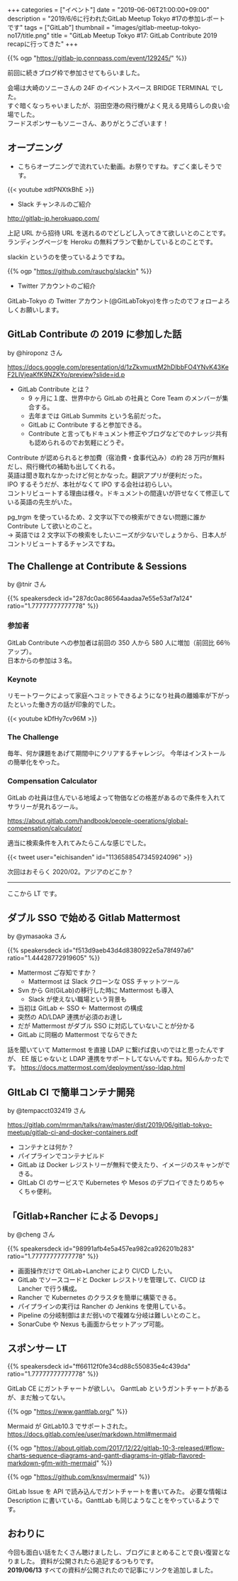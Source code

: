 +++
categories = ["イベント"]
date = "2019-06-06T21:00:00+09:00"
description = "2019/6/6に行われたGitLab Meetup Tokyo #17の参加レポートです"
tags = ["GitLab"]
thumbnail = "images/gitlab-meetup-tokyo-no17/title.png"
title = "GitLab Meetup Tokyo #17: GitLab Contribute 2019 recapに行ってきた"
+++

{{% ogp "https://gitlab-jp.connpass.com/event/129245/" %}}

前回に続きブログ枠で参加させてもらいました。

会場は大崎のソニーさんの 24F のイベントスペース BRIDGE TERMINAL でした。  
すぐ暗くなっちゃいましたが、羽田空港の飛行機がよく見える見晴らしの良い会場でした。  
フードスポンサーもソニーさん、ありがとうございます！

## オープニング

- こちらオープニングで流れていた動画。お祭りですね。すごく楽しそうです。

{{< youtube xdtPNXtkBhE >}}

- Slack チャンネルのご紹介

http://gitlab-jp.herokuapp.com/

上記 URL から招待 URL を送れるのでどしどし入ってきて欲しいとのことです。  
ランディングページを Heroku の無料プランで動かしているとのことです。

slackin というのを使っているようですね。

{{% ogp "https://github.com/rauchg/slackin" %}}

- Twitter アカウントのご紹介

GitLab-Tokyo の Twitter アカウント(@GitLabTokyo)を作ったのでフォローよろしくお願いします。

## GitLab Contribute の 2019 に参加した話

by @hiroponz さん

https://docs.google.com/presentation/d/1zZkvmuxtM2hDlbbFO4YNvK43KeF2LIVjeaKfK9NZKYo/preview?slide=id.p

- GitLab Contribute とは？
  - 9 ヶ月に１度、世界中から GitLab の社員と Core Team のメンバーが集合する。
  - 去年までは GitLab Summits という名前だった。
  - GitLab に Contribute すると参加できる。
  - Contribute と言ってもドキュメント修正やブログなどでのナレッジ共有も認められるのでお気軽にどうぞ。

Contribute が認められると参加費（宿泊費・食事代込み）の約 28 万円が無料だし、飛行機代の補助も出してくれる。  
英語は聞き取れなかったけど何とかなった。翻訳アプリが便利だった。  
IPO するそうだが、本社がなくて IPO する会社は初らしい。  
コントリビュートする理由は様々。ドキュメントの間違いが許せなくて修正している英語の先生がいた。

pg_trgm を使っているため、2 文字以下での検索ができない問題に誰か Contribute して欲いとのこと。  
→ 英語では 2 文字以下の検索をしたいニーズが少ないでしょうから、日本人がコントリビュートするチャンスですね。

## The Challenge at Contribute & Sessions

by @tnir さん

{{% speakersdeck id="287dc0ac86564aadaa7e55e53af7a124" ratio="1.77777777777778" %}}

### 参加者

GitLab Contribute への参加者は前回の 350 人から 580 人に増加（前回比 66％アップ）。  
日本からの参加は３名。

### Keynote

リモートワークによって家庭へコミットできるようになり社員の離婚率が下がったといった働き方の話が印象的でした。

{{< youtube kDfHy7cv96M >}}

### The Challenge

毎年、何か課題をあげて期間中にクリアするチャレンジ。
今年はインストールの簡単化をやった。

### Compensation Calculator

GitLab の社員は住んでいる地域よって物価などの格差があるので条件を入れてサラリーが見れるツール。

https://about.gitlab.com/handbook/people-operations/global-compensation/calculator/

適当に検索条件を入れてみたらこんな感じでした。

{{< tweet user="eichisanden" id="1136588547345924096" >}}

次回はおそらく 2020/02。アジアのどこか？

---

ここから LT です。

## ダブル SSO で始める Gitlab Mattermost

by @ymasaoka さん

{{% speakersdeck id="f513d9aeb43d4d8380922e5a78f497a6" ratio="1.44428772919605" %}}

- Mattermost ご存知ですか？
  - Mattermost は Slack クローンな OSS チャットツール
- Svn から Git(GiLab)の移行した時に Mattermost も導入
  - Slack が使えない職場という背景も
- 当初は GitLab <- SSO <- Mattermost の構成
- 突然の AD/LDAP 連携が必須のお達し
- だが Mattermost がダブル SSO に対応していないことが分かる
- GitLab に同梱の Mattermost でならできた

話を聞いていて Mattermost を直接 LDAP に繋げば良いのではと思ったんですが、
EE 版じゃないと LDAP 連携をサポートしてないんですね。知らんかったです。
https://docs.mattermost.com/deployment/sso-ldap.html

## GItLab CI で簡単コンテナ開発

by @tempacct032419 さん

https://gitlab.com/mrman/talks/raw/master/dist/2019/06/gitlab-tokyo-meetup/gitlab-ci-and-docker-containers.pdf

- コンテナとは何か？
- パイプラインでコンテナビルド
- GitLab は Docker レジストリーが無料で使えたり、イメージのスキャンができる。
- GItLab CI のサービスで Kubernetes や Mesos のデプロイできたりめちゃくちゃ便利。

## 「Gitlab+Rancher による Devops」

by @cheng さん

{{% speakersdeck id="98991afb4e5a457ea982ca926201b283" ratio="1.77777777777778" %}}

- 画面操作だけで GitLab+Lancher により CI/CD したい。
- GitLab でソースコードと Docker レジストリを管理して、CI/CD は Lancher で行う構成。
- Rancher で Kubernetes のクラスタを簡単に構築できる。
- パイプラインの実行は Rancher の Jenkins を使用している。
- Pipeline の分岐制御はまだ弱いので複雑な分岐は難しいとのこと。
- SonarCube や Nexus も画面からセットアップ可能。

## スポンサー LT

{{% speakersdeck id="ff66112f0fe34cd88c550835e4c439da" ratio="1.77777777777778" %}}

GitLab CE にガントチャートが欲しい。
GanttLab というガントチャートがあるが、まだ触ってない。

{{% ogp "https://www.ganttlab.org/" %}}

Mermaid が GitLab10.3 でサポートされた。
https://docs.gitlab.com/ee/user/markdown.html#mermaid

{{% ogp "https://about.gitlab.com/2017/12/22/gitlab-10-3-released/#flow-charts-sequence-diagrams-and-gantt-diagrams-in-gitlab-flavored-markdown-gfm-with-mermaid" %}}

{{% ogp "https://github.com/knsv/mermaid" %}}

GitLab Issue を API で読み込んでガントチャートを書いてみた。
必要な情報は Description に書いている。GanttLab も同じようなことをやっているようです。

## おわりに

今回も面白い話をたくさん聴けましたし、ブログにまとめることで良い復習となりました。
資料が公開されたら追記するつもりです。  
**2019/06/13** すベての資料が公開されたので記事にリンクを追加しました。
